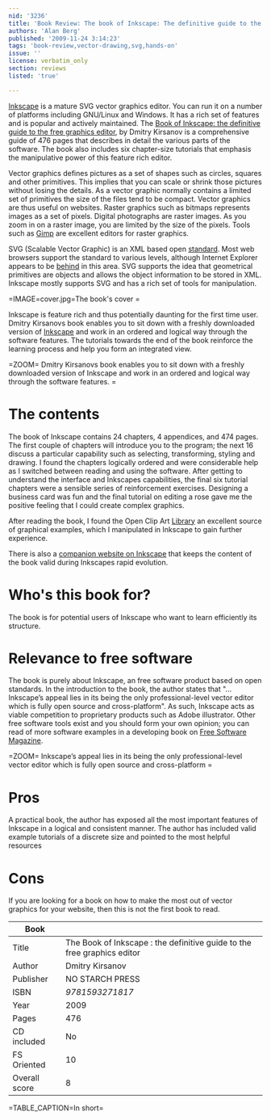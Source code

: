 ```yaml
---
nid: '3236'
title: 'Book Review: The book of Inkscape: The definitive guide to the free graphic editor by Dmitry Kirsanov'
authors: 'Alan Berg'
published: '2009-11-24 3:14:23'
tags: 'book-review,vector-drawing,svg,hands-on'
issue: ''
license: verbatim_only
section: reviews
listed: 'true'

---
```

[Inkscape](http://inkscape.org/) is a mature SVG vector graphics editor. You can run it on a number of platforms including GNU/Linux and Windows. It has a rich set of features and is popular and actively maintained. The [Book of Inkscape: the definitive guide to the free graphics editor](http://oreilly.com/catalog/9781593271817), by Dmitry Kirsanov is a comprehensive guide of 476 pages that describes in detail the various parts of the software. The book also includes six chapter-size tutorials that emphasis the manipulative power of this feature rich editor.

Vector graphics defines pictures as a set of shapes such as circles, squares and other primitives. This implies that you can scale or shrink those pictures without losing the details. As a vector graphic normally contains a limited set of primitives the size of the files tend to be compact. Vector graphics are thus useful on websites. Raster graphics such as bitmaps represents images as a set of pixels. Digital photographs are raster images. As you zoom in on a raster image, you are limited by the size of the pixels. Tools such as [Gimp](http://www.gimp.org) are excellent editors for raster graphics. 

SVG (Scalable Vector Graphic) is an XML based open [standard](http://www.w3.org/Graphics/SVG/). Most web browsers support the standard to various levels, although Internet Explorer appears to be [behind](http://www.msnbc.msn.com/id/26646919/) in this area. SVG supports the idea that geometrical primitives are objects and allows the object information to be stored in XML. Inkscape mostly supports SVG and has a rich set of tools for manipulation.

=IMAGE=cover.jpg=The book's cover =

Inkscape is feature rich and thus potentially daunting for the first time user. Dmitry Kirsanovs book enables you to sit down with a freshly downloaded version of [Inkscape](http://www.inkscape.org/download/) and work in an ordered and logical way through the software features. The tutorials towards the end of the book  reinforce the learning process and help you form an integrated view.

=ZOOM= Dmitry Kirsanovs book enables you to sit down with a freshly downloaded  version of Inkscape and work in an ordered and logical way through the software features.  =

# The contents

The book of Inkscape contains 24 chapters, 4 appendices, and 474 pages. The first couple of chapters will introduce you to the program; the next 16 discuss a particular capability such as selecting, transforming, styling and drawing. I found the chapters logically ordered and were considerable help as I switched between reading and using the software. After getting to understand the interface and Inkscapes capabilities, the final six tutorial chapters were a sensible series of reinforcement exercises. Designing a business card was fun and the final tutorial on editing a rose gave me the positive feeling that I could create complex graphics.

After reading the book, I found the Open Clip Art [Library](http://www.openclipart.org) an excellent source of graphical examples, which I manipulated in Inkscape to gain further experience.

There is also a [companion website on Inkscape](http://www.nostarch.com/inkscape.htm) that keeps the content of the book valid during Inkscapes rapid evolution.

# Who's this book for?

The book is for potential users of Inkscape who want to learn efficiently its structure.

# Relevance to free software

The book is purely about Inkscape, an free software product based on open standards. In the introduction to the book, the author states that "... Inkscape’s appeal lies in its being the only professional-level vector editor which is fully open source and cross-platform". As such, Inkscape acts as viable competition to proprietary products such as Adobe illustrator. Other free software tools exist and you should form your own opinion; you can read of more software examples in a developing book on [Free Software Magazine](http://www.freesoftwaremagazine.com/books/free_software_vector_graphics_applications). 

=ZOOM= Inkscape’s appeal lies in its being the only professional-level vector editor which is fully open source and cross-platform =

# Pros

A practical book, the author has exposed all the most important features of Inkscape in a logical and consistent manner. The author has included valid example tutorials of a discrete size and pointed to the most helpful resources

# Cons

If you are looking for a book on how to make the most out of vector graphics for your website, then this is not the first book to read. 


Book          |         |
--------------|--------  |
Title         | The Book of Inkscape : the definitive guide to the free graphics editor  |
Author        | Dmitry Kirsanov  |
Publisher     | NO STARCH PRESS  |
ISBN          | _9781593271817_   |
Year          | 2009  |
Pages         | 476  |
CD included   | No   |
FS Oriented   | 10  | 
Overall score | 8   |

=TABLE_CAPTION=In short=